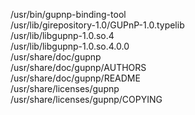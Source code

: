 /usr/bin/gupnp-binding-tool  
/usr/lib/girepository-1.0/GUPnP-1.0.typelib  
/usr/lib/libgupnp-1.0.so.4  
/usr/lib/libgupnp-1.0.so.4.0.0  
/usr/share/doc/gupnp  
/usr/share/doc/gupnp/AUTHORS  
/usr/share/doc/gupnp/README  
/usr/share/licenses/gupnp  
/usr/share/licenses/gupnp/COPYING  
